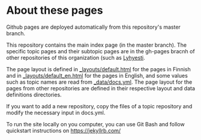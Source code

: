 # About these pages

Github pages are deployed automatically from this repository's master branch.

This repository contains the main index page (in the master branch). The specific topic pages and their subtopic pages are in the gh-pages bracnh of other repositories of this organization (such as [Lyhyesti](https://github.com/avoin-data-opas/lyhyesti/tree/gh-pages).

The page layout is defined in [_layouts/default.html](_layouts/default.html) for the pages in Finnish and in [_layouts/default_en.html](_layouts/default_en.html) for the pages in English, and some values such as topic names are read from [_data/docs.yml](_data/docs.yml). The page layout for the pages from other repositories are defined in their respective layout and data definitions directories.

If you want to add a new repository, copy the files of a topic repository and modify the necessary input in docs.yml.

To run the site locally on you computer, you can use Git Bash and follow quickstart instructions on https://jekyllrb.com/


